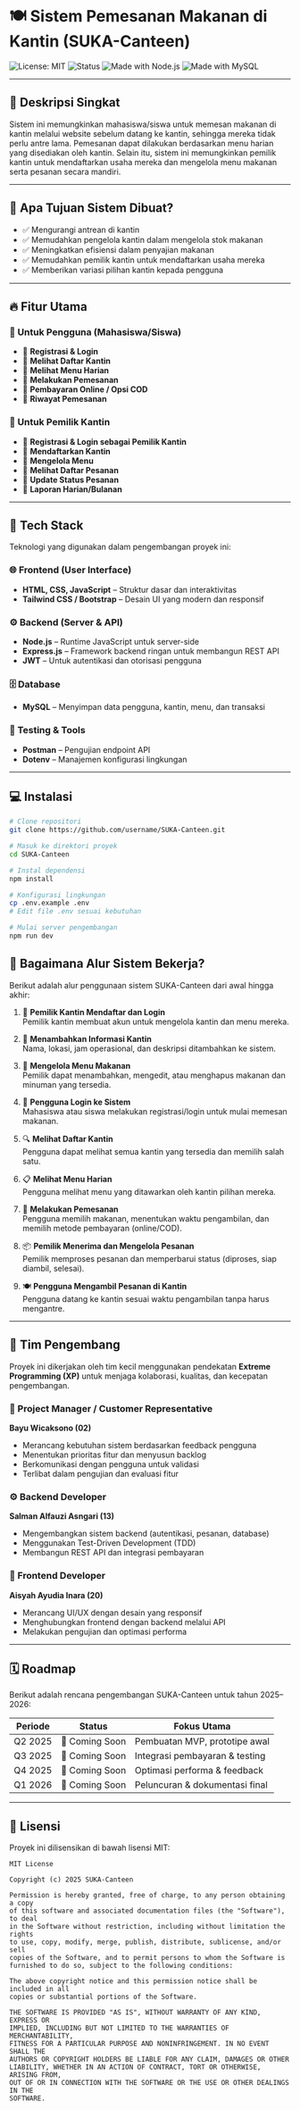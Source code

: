 # 🍽️ Sistem Pemesanan Makanan di Kantin (SUKA-Canteen)

![License: MIT](https://img.shields.io/badge/License-MIT-green.svg)
![Status](https://img.shields.io/badge/status-In%20Development-orange)
![Made with Node.js](https://img.shields.io/badge/Backend-Node.js-blue)
![Made with MySQL](https://img.shields.io/badge/Database-MySQL-lightgrey)

---

## 📖 Deskripsi Singkat

Sistem ini memungkinkan mahasiswa/siswa untuk memesan makanan di kantin melalui website sebelum datang ke kantin, sehingga mereka tidak perlu antre lama. Pemesanan dapat dilakukan berdasarkan menu harian yang disediakan oleh kantin. Selain itu, sistem ini memungkinkan pemilik kantin untuk mendaftarkan usaha mereka dan mengelola menu makanan serta pesanan secara mandiri.

---

## 🎯 Apa Tujuan Sistem Dibuat?

- ✅ Mengurangi antrean di kantin  
- ✅ Memudahkan pengelola kantin dalam mengelola stok makanan  
- ✅ Meningkatkan efisiensi dalam penyajian makanan  
- ✅ Memudahkan pemilik kantin untuk mendaftarkan usaha mereka  
- ✅ Memberikan variasi pilihan kantin kepada pengguna  

---

## 🔥 Fitur Utama

### 👥 Untuk Pengguna (Mahasiswa/Siswa)

- 🔹 **Registrasi & Login**  
- 🔹 **Melihat Daftar Kantin**  
- 🔹 **Melihat Menu Harian**  
- 🔹 **Melakukan Pemesanan**  
- 🔹 **Pembayaran Online / Opsi COD**  
- 🔹 **Riwayat Pemesanan**  

### 🏪 Untuk Pemilik Kantin

- 🔹 **Registrasi & Login sebagai Pemilik Kantin**  
- 🔹 **Mendaftarkan Kantin**  
- 🔹 **Mengelola Menu**  
- 🔹 **Melihat Daftar Pesanan**  
- 🔹 **Update Status Pesanan**  
- 🔹 **Laporan Harian/Bulanan**  

---

## 🧰 Tech Stack

Teknologi yang digunakan dalam pengembangan proyek ini:

### 🌐 Frontend (User Interface)

- **HTML, CSS, JavaScript** – Struktur dasar dan interaktivitas  
- **Tailwind CSS / Bootstrap** – Desain UI yang modern dan responsif  

### ⚙️ Backend (Server & API)

- **Node.js** – Runtime JavaScript untuk server-side  
- **Express.js** – Framework backend ringan untuk membangun REST API  
- **JWT** – Untuk autentikasi dan otorisasi pengguna  

### 🗄️ Database

- **MySQL** – Menyimpan data pengguna, kantin, menu, dan transaksi  

### 🧪 Testing & Tools

- **Postman** – Pengujian endpoint API  
- **Dotenv** – Manajemen konfigurasi lingkungan  

---

## 💻 Instalasi

```bash
# Clone repositori
git clone https://github.com/username/SUKA-Canteen.git

# Masuk ke direktori proyek
cd SUKA-Canteen

# Instal dependensi
npm install

# Konfigurasi lingkungan
cp .env.example .env
# Edit file .env sesuai kebutuhan

# Mulai server pengembangan
npm run dev
```

## 🔄 Bagaimana Alur Sistem Bekerja?

Berikut adalah alur penggunaan sistem SUKA-Canteen dari awal hingga akhir:

1. 🏪 **Pemilik Kantin Mendaftar dan Login**  
   Pemilik kantin membuat akun untuk mengelola kantin dan menu mereka.

2. 📝 **Menambahkan Informasi Kantin**  
   Nama, lokasi, jam operasional, dan deskripsi ditambahkan ke sistem.

3. 🍛 **Mengelola Menu Makanan**  
   Pemilik dapat menambahkan, mengedit, atau menghapus makanan dan minuman yang tersedia.

4. 👥 **Pengguna Login ke Sistem**  
   Mahasiswa atau siswa melakukan registrasi/login untuk mulai memesan makanan.

5. 🔍 **Melihat Daftar Kantin**  
   Pengguna dapat melihat semua kantin yang tersedia dan memilih salah satu.

6. 📋 **Melihat Menu Harian**  
   Pengguna melihat menu yang ditawarkan oleh kantin pilihan mereka.

7. 🛒 **Melakukan Pemesanan**  
   Pengguna memilih makanan, menentukan waktu pengambilan, dan memilih metode pembayaran (online/COD).

8. 📦 **Pemilik Menerima dan Mengelola Pesanan**  
   Pemilik memproses pesanan dan memperbarui status (diproses, siap diambil, selesai).

9. 🍽️ **Pengguna Mengambil Pesanan di Kantin**  
   Pengguna datang ke kantin sesuai waktu pengambilan tanpa harus mengantre.

---

## 👥 Tim Pengembang

Proyek ini dikerjakan oleh tim kecil menggunakan pendekatan **Extreme Programming (XP)** untuk menjaga kolaborasi, kualitas, dan kecepatan pengembangan.

### 🎯 Project Manager / Customer Representative  
**Bayu Wicaksono (02)**  
- Merancang kebutuhan sistem berdasarkan feedback pengguna  
- Menentukan prioritas fitur dan menyusun backlog  
- Berkomunikasi dengan pengguna untuk validasi  
- Terlibat dalam pengujian dan evaluasi fitur  

### ⚙️ Backend Developer  
**Salman Alfauzi Asngari (13)**  
- Mengembangkan sistem backend (autentikasi, pesanan, database)  
- Menggunakan Test-Driven Development (TDD)  
- Membangun REST API dan integrasi pembayaran  

### 🎨 Frontend Developer  
**Aisyah Ayudia Inara (20)**  
- Merancang UI/UX dengan desain yang responsif  
- Menghubungkan frontend dengan backend melalui API  
- Melakukan pengujian dan optimasi performa  

---

## 🗓️ Roadmap

Berikut adalah rencana pengembangan SUKA-Canteen untuk tahun 2025–2026:

| Periode     | Status        | Fokus Utama                    |
|-------------|---------------|--------------------------------|
| Q2 2025     | 🌱 Coming Soon | Pembuatan MVP, prototipe awal |
| Q3 2025     | 🌿 Coming Soon | Integrasi pembayaran & testing|
| Q4 2025     | 🌳 Coming Soon | Optimasi performa & feedback  |
| Q1 2026     | 🌲 Coming Soon | Peluncuran & dokumentasi final|

---

## 📜 Lisensi

Proyek ini dilisensikan di bawah lisensi MIT:

```
MIT License

Copyright (c) 2025 SUKA-Canteen

Permission is hereby granted, free of charge, to any person obtaining a copy
of this software and associated documentation files (the "Software"), to deal
in the Software without restriction, including without limitation the rights
to use, copy, modify, merge, publish, distribute, sublicense, and/or sell
copies of the Software, and to permit persons to whom the Software is
furnished to do so, subject to the following conditions:

The above copyright notice and this permission notice shall be included in all
copies or substantial portions of the Software.

THE SOFTWARE IS PROVIDED "AS IS", WITHOUT WARRANTY OF ANY KIND, EXPRESS OR
IMPLIED, INCLUDING BUT NOT LIMITED TO THE WARRANTIES OF MERCHANTABILITY,
FITNESS FOR A PARTICULAR PURPOSE AND NONINFRINGEMENT. IN NO EVENT SHALL THE
AUTHORS OR COPYRIGHT HOLDERS BE LIABLE FOR ANY CLAIM, DAMAGES OR OTHER
LIABILITY, WHETHER IN AN ACTION OF CONTRACT, TORT OR OTHERWISE, ARISING FROM,
OUT OF OR IN CONNECTION WITH THE SOFTWARE OR THE USE OR OTHER DEALINGS IN THE
SOFTWARE.
```
